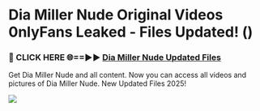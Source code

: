 # Dia Miller Nude Original Videos 0nlyFans Leaked - Files Updated! ()

<h3>🔴 CLICK HERE 🌐==►► <a href="https://tinyurl.com/2p9ay9w9" rel="nofollow">Dia Miller Nude Updated Files</a></h3>

Get Dia Miller Nude and all content. Now you can access all videos and pictures of Dia Miller Nude. New Updated Files 2025!

[![](https://i.imgur.com/KQgVmj3.gif)](https://tinyurl.com/2p9ay9w9)
